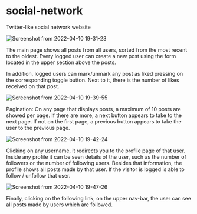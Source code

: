 # social-network
Twitter-like social network website

![Screenshot from 2022-04-10 19-31-23](https://user-images.githubusercontent.com/64209661/162642556-ca6afcbd-9e3c-49e9-9328-27da2f896a9e.png)

The main page shows all posts from all users, sorted from the most recent to the oldest. Every logged user can create a new post using the form located 
in the upper section above the posts.

In addition, logged users can mark/unmark any post as liked pressing on the corresponding toggle button. Next to it, there is the number of likes received
on that post.

![Screenshot from 2022-04-10 19-39-55](https://user-images.githubusercontent.com/64209661/162643263-a497f307-e546-4bc6-8101-c172229407d6.png)

Pagination: On any page that displays posts, a maximum of 10 posts are showed per page. If there are more, a next button appears to take to the next page.
If not on the first page, a previous button appears to take the user to the previous page.

![Screenshot from 2022-04-10 19-42-24](https://user-images.githubusercontent.com/64209661/162643274-2c1b4b4b-a980-40ab-8bdd-697db43b1bdf.png)

Clicking on any username, it redirects you to the profile page of that user. Inside any profile it can be seen details of the user, such as the number 
of followers or the number of following users. Besides that information, the profile shows all posts made by that user. If the visitor is logged is able to
follow / unfollow that user.

![Screenshot from 2022-04-10 19-47-26](https://user-images.githubusercontent.com/64209661/162643279-bcfcd36e-1055-40f6-ada3-b92172ef8116.png)

Finally, clicking on the following link, on the upper nav-bar, the user can see all posts made by users which are followed.
